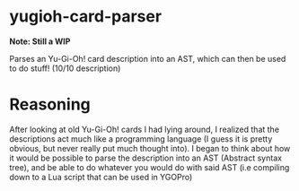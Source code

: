 # yugioh-card-parser

**Note: Still a WIP**

Parses an Yu-Gi-Oh! card description into an AST, which can then be used to do stuff! (10/10 description)

# Reasoning
After looking at old Yu-Gi-Oh! cards I had lying around, I realized that the descriptions act much like a programming language (I guess it is pretty obvious, but never really put much thought into). I began to think about how it would be possible to parse the description into an AST (Abstract syntax tree), and be able to do whatever you would do with said AST (i.e compiling down to a Lua script that can be used in YGOPro)
